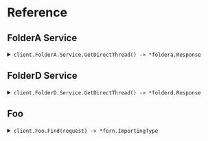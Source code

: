 # Reference
## FolderA Service
<details><summary><code>client.FolderA.Service.GetDirectThread() -> *foldera.Response</code></summary>
<dl>
<dd>

#### 🔌 Usage

<dl>
<dd>

<dl>
<dd>

```go
client.FolderA.Service.GetDirectThread(
        context.TODO(),
    )
}
```
</dd>
</dl>
</dd>
</dl>


</dd>
</dl>
</details>

## FolderD Service
<details><summary><code>client.FolderD.Service.GetDirectThread() -> *folderd.Response</code></summary>
<dl>
<dd>

#### 🔌 Usage

<dl>
<dd>

<dl>
<dd>

```go
client.FolderD.Service.GetDirectThread(
        context.TODO(),
    )
}
```
</dd>
</dl>
</dd>
</dl>


</dd>
</dl>
</details>

## Foo
<details><summary><code>client.Foo.Find(request) -> *fern.ImportingType</code></summary>
<dl>
<dd>

#### 🔌 Usage

<dl>
<dd>

<dl>
<dd>

```go
client.Foo.Find(
        context.TODO(),
        &fern.FindRequest{
            OptionalString: fern.String(
                "optionalString",
            ),
            PublicProperty: fern.String(
                "publicProperty",
            ),
            PrivateProperty: fern.Int(
                1,
            ),
        },
    )
}
```
</dd>
</dl>
</dd>
</dl>

#### ⚙️ Parameters

<dl>
<dd>

<dl>
<dd>

**optionalString:** `fern.OptionalString` 
    
</dd>
</dl>

<dl>
<dd>

**publicProperty:** `*string` 
    
</dd>
</dl>

<dl>
<dd>

**privateProperty:** `*int` 
    
</dd>
</dl>
</dd>
</dl>


</dd>
</dl>
</details>
